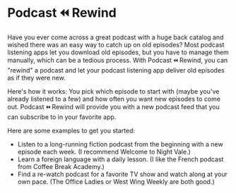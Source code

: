 # Podcast ⏪ Rewind

Have you ever come across a great podcast with a huge back catalog and wished there was an easy way to catch up on old episodes? Most podcast listening apps let you download old episodes, but you have to manage them manually, which can be a tedious process. With Podcast ⏪ Rewind, you can "rewind" a podcast and let your podcast listening app deliver old episodes as if they were new.

Here's how it works: You pick which episode to start with (maybe you've already listened to a few) and how often you want new episodes to come out. Podcast ⏪ Rewind will provide you with a new podcast feed that you can subscribe to in your favorite app.

Here are some examples to get you started:

* Listen to a long-running fiction podcast from the beginning with a new episode each week. (I recommend Welcome to Night Vale.)
* Learn a foreign language with a daily lesson. (I like the French podcast from Coffee Break Academy.)
* Find a re-watch podcast for a favorite TV show and watch along at your own pace. (The Office Ladies or West Wing Weekly are both good.)
